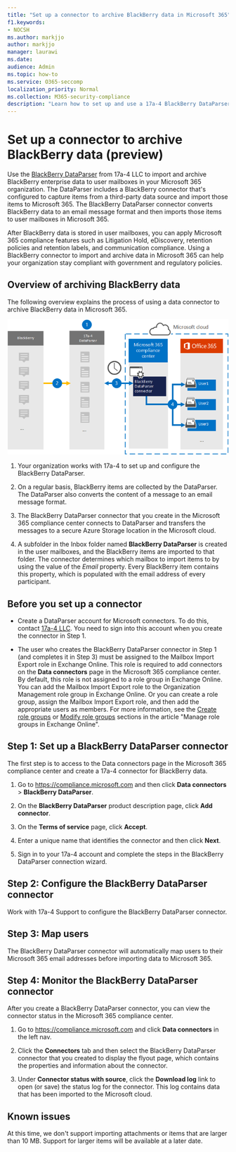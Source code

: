 ```yaml
---
title: "Set up a connector to archive BlackBerry data in Microsoft 365"
f1.keywords:
- NOCSH
ms.author: markjjo
author: markjjo
manager: laurawi
ms.date: 
audience: Admin
ms.topic: how-to
ms.service: O365-seccomp
localization_priority: Normal
ms.collection: M365-security-compliance
description: "Learn how to set up and use a 17a-4 BlackBerry DataParser connector to import and archive BlackBerry data in Microsoft 365."
---
```


# Set up a connector to archive BlackBerry data (preview)

Use the [BlackBerry DataParser](https://www.17a-4.com/BlackBerry-dataparser/) from 17a-4 LLC to import and archive BlackBerry enterprise data to user mailboxes in your Microsoft 365 organization. The DataParser includes a BlackBerry connector that's configured to capture items from a third-party data source and import those items to Microsoft 365. The BlackBerry DataParser connector converts BlackBerry data to an email message format and then imports those items to user mailboxes in Microsoft 365.

After BlackBerry data is stored in user mailboxes, you can apply Microsoft 365 compliance features such as Litigation Hold, eDiscovery, retention policies and retention labels, and communication compliance. Using a BlackBerry connector to import and archive data in Microsoft 365 can help your organization stay compliant with government and regulatory policies.

## Overview of archiving BlackBerry data

The following overview explains the process of using a data connector to archive BlackBerry data in Microsoft 365.

![Archiving workflow for BlackBerry data from 17a-4](../media/BlackBerryDataParserConnectorWorkflow.png)

1. Your organization works with 17a-4 to set up and configure the BlackBerry DataParser.

2. On a regular basis, BlackBerry items are collected by the DataParser. The DataParser also converts the content of a message to an email message format.

3. The BlackBerry DataParser connector that you create in the Microsoft 365 compliance center connects to DataParser and transfers the messages to a secure Azure Storage location in the Microsoft cloud.

4. A subfolder in the Inbox folder named **BlackBerry DataParser** is created in the user mailboxes, and the BlackBerry items are imported to that folder. The connector determines which mailbox to import items to by using the value of the *Email* property. Every BlackBerry item contains this property, which is populated with the email address of every participant.

## Before you set up a connector

- Create a DataParser account for Microsoft connectors. To do this, contact [17a-4 LLC](https://www.17a-4.com/contact/). You need to sign into this account when you create the connector in Step 1.

- The user who creates the BlackBerry DataParser connector in Step 1 (and completes it in Step 3) must be assigned to the Mailbox Import Export role in Exchange Online. This role is required to add connectors on the **Data connectors** page in the Microsoft 365 compliance center. By default, this role is not assigned to a role group in Exchange Online. You can add the Mailbox Import Export role to the Organization Management role group in Exchange Online. Or you can create a role group, assign the Mailbox Import Export role, and then add the appropriate users as members. For more information, see the [Create role groups](/Exchange/permissions-exo/role-groups#create-role-groups) or [Modify role groups](/Exchange/permissions-exo/role-groups#modify-role-groups) sections in the article "Manage role groups in Exchange Online".

## Step 1: Set up a BlackBerry DataParser connector

The first step is to access to the Data connectors page in the Microsoft 365 compliance center and create a 17a-4 connector for BlackBerry data.

1. Go to <https://compliance.microsoft.com> and then click **Data connectors** > **BlackBerry DataParser**.

2. On the **BlackBerry DataParser** product description page, click **Add connector**.

3. On the **Terms of service** page, click **Accept**.

4. Enter a unique name that identifies the connector and then click **Next**.

5. Sign in to your 17a-4 account and complete the steps in the BlackBerry DataParser connection wizard.

## Step 2: Configure the BlackBerry DataParser connector

Work with 17a-4 Support to configure the BlackBerry DataParser connector.

## Step 3: Map users

The BlackBerry DataParser connector will automatically map users to their Microsoft 365 email addresses before importing data to Microsoft 365.

## Step 4: Monitor the BlackBerry DataParser connector

After you create a BlackBerry DataParser connector, you can view the connector status in the Microsoft 365 compliance center.

1. Go to <https://compliance.microsoft.com> and click **Data connectors** in the left nav.

2. Click the **Connectors** tab and then select the BlackBerry DataParser connector that you created to display the flyout page, which contains the properties and information about the connector.

3. Under **Connector status with source**, click the **Download log** link to open (or save) the status log for the connector. This log contains data that has been imported to the Microsoft cloud.

## Known issues

At this time, we don't support importing attachments or items that are larger than 10 MB. Support for larger items will be available at a later date.